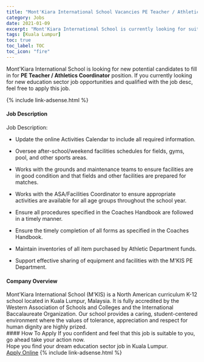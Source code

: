 ```yaml
---
title: "Mont'Kiara International School Vacancies PE Teacher / Athletics Coordinator" 
category: Jobs 
date: 2021-01-09 
excerpt: "Mont'Kiara International School is currently looking for suitable person to fill in the PE Teacher / Athletics Coordinator which positioned at Kuala Lumpur" 
tags: [Kuala Lumpur] 
toc: true 
toc_label: TOC 
toc_icon: "fire" 
--- 
```


<p>Mont'Kiara International School is looking for new potential candidates to fill in for <b>PE Teacher / Athletics Coordinator</b> position. If you currently looking for new education sector job opportunities and qualified with the job desc, feel free to apply this job.
</p>{% include link-adsense.html %} 
 <div><div><h4>Job Description</h4></div><div><div><span><div><div>Job Description:</div><ul><li>Update the online Activities Calendar to include all required information.</li></ul><ul><li>Oversee after-school/weekend facilities schedules for fields, gyms, pool, and other sports areas.</li></ul><ul><li>Works with the grounds and maintenance teams to ensure facilities are in good condition and that fields and other facilities are prepared for matches.</li></ul><ul><li>Works with the ASA/Facilities Coordinator to ensure appropriate activities are available for all age groups throughout the school year.</li></ul><ul><li>Ensure all procedures specified in the Coaches Handbook are followed in a timely manner.</li></ul><ul><li>Ensure the timely completion of all forms as specified in the Coaches Handbook.</li></ul><ul><li>Maintain inventories of all item purchased by Athletic Department funds.</li></ul><ul><li>Support effective sharing of equipment and facilities with the M'KIS PE Department.</li></ul></div></span></div></div></div> 
<div><div><h4>Company Overview</h4></div><div><div><span><div><div>
<div>
		Mont'Kiara International School (M'KIS) is a North American curriculum K-12 school located in Kuala Lumpur, Malaysia. It is fully accredited by the Western Association of Schools and Colleges and the International Baccalaureate Organization. Our school provides a caring, student-centered environment where the values of tolerance, appreciation and respect for human dignity are highly prized.</div>
</div></div></span></div></div></div> 
#### How To Apply 
If you confident and feel that this job is suitable to you, go ahead take your action now. <br/> 
Hope you find your dream education sector job in Kuala Lumpur. <br/> 
<a href="https://www.jobstreet.com.my/en/job/pe-teacher-athletics-coordinator-4460028?jobId=jobstreet-my-job-4460028&sectionRank=9&token=0~7b60a29f-16fd-4139-bdd5-52a9b101e9a8&fr=SRP%20View%20In%20New%20Ta" class="btn btn--info" target="_blank" rel="nofollow noopenner">Apply Online</a> 
{% include link-adsense.html %} 